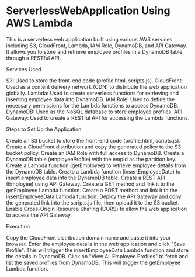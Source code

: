 # ServerlessWebApplication Using AWS Lambda

This is a serverless web application built using various AWS services including S3, CloudFront, Lambda, IAM Role, DynamoDB, and API Gateway. It allows you to store and retrieve employee profiles in a DynamoDB table through a RESTful API.

Services Used

S3: Used to store the front-end code (profile.html, scripts.js).
CloudFront: Used as a content delivery network (CDN) to distribute the web application globally.
Lambda: Used to create serverless functions for retrieving and inserting employee data into DynamoDB.
IAM Role: Used to define the necessary permissions for the Lambda functions to access DynamoDB.
DynamoDB: Used as the NoSQL database to store employee profiles.
API Gateway: Used to create a RESTful API for accessing the Lambda functions.

Steps to Set Up the Application

Create an S3 bucket to store the front-end code (profile.html, scripts.js).
Create a CloudFront distribution and copy the generated policy to the S3 bucket policy.
Create an IAM Role with full access to DynamoDB.
Create a DynamoDB table (employeeProfile) with the empId as the partition key.
Create a Lambda function (getEmployee) to retrieve employee details from the DynamoDB table.
Create a Lambda function (insertEmployeeData) to insert employee data into the DynamoDB table.
Create a REST API (Employee) using API Gateway.
Create a GET method and link it to the getEmployee Lambda function.
Create a POST method and link it to the insertEmployeeData Lambda function.
Deploy the API Gateway and copy the generated link into the scripts.js file, then upload it to the S3 bucket.
Enable Cross-Origin Resource Sharing (CORS) to allow the web application to access the API Gateway.

Execution

Copy the CloudFront distribution domain name and paste it into your browser.
Enter the employee details in the web application and click "Save Profile". This will trigger the insertEmployeeData Lambda function and store the details in DynamoDB.
Click on "View All Employee Profiles" to fetch and list the saved profiles from DynamoDB. This will trigger the getEmployee Lambda function.
